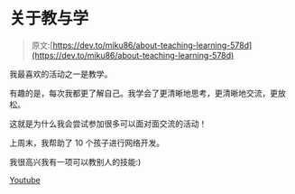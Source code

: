 # 关于教与学

> 原文:[https://dev.to/miku86/about-teaching-learning-578d](https://dev.to/miku86/about-teaching-learning-578d)

我最喜欢的活动之一是教学。

有趣的是，每次我都更了解自己。我学会了更清晰地思考，更清晰地交流，更放松。

这就是为什么我会尝试参加很多可以面对面交流的活动！

上周末，我帮助了 10 个孩子进行网络开发。

我很高兴我有一项可以教别人的技能:)

[Youtube](https://www.youtube.com/watch?v=k6gxvbRvado)